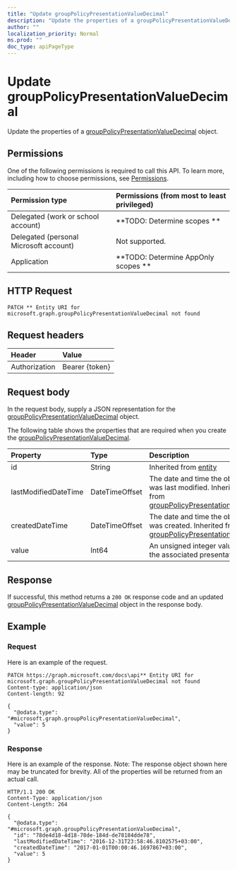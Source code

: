 ```yaml
---
title: "Update groupPolicyPresentationValueDecimal"
description: "Update the properties of a groupPolicyPresentationValueDecimal object."
author: ""
localization_priority: Normal
ms.prod: ""
doc_type: apiPageType
---
```


# Update groupPolicyPresentationValueDecimal

Update the properties of a [groupPolicyPresentationValueDecimal](../resources/grouppolicypresentationvaluedecimal.md) object.

## Permissions
One of the following permissions is required to call this API. To learn more, including how to choose permissions, see [Permissions](/concepts/permissions-reference.md).

|Permission type|Permissions (from most to least privileged)|
|:---|:---|
|Delegated (work or school account)|**TODO: Determine scopes **|
|Delegated (personal Microsoft account)|Not supported.|
|Application|**TODO: Determine AppOnly scopes **|

## HTTP Request
<!-- {
  "blockType": "ignored"
}
-->
``` http
PATCH ** Entity URI for microsoft.graph.groupPolicyPresentationValueDecimal not found
```

## Request headers
|Header|Value|
|:---|:---|
|Authorization|Bearer {token}|

## Request body
In the request body, supply a JSON representation for the [groupPolicyPresentationValueDecimal](../resources/groupPolicyPresentationValueDecimal.md) object.

The following table shows the properties that are required when you create the [groupPolicyPresentationValueDecimal](../resources/grouppolicypresentationvaluedecimal.md).

|Property|Type|Description|
|:---|:---|:---|
|id|String| Inherited from [entity](../resources/entity.md)|
|lastModifiedDateTime|DateTimeOffset|The date and time the object was last modified. Inherited from [groupPolicyPresentationValue](../resources/groupPolicyPresentationValue.md)|
|createdDateTime|DateTimeOffset|The date and time the object was created. Inherited from [groupPolicyPresentationValue](../resources/groupPolicyPresentationValue.md)|
|value|Int64|An unsigned integer value for the associated presentation.|



## Response
If successful, this method returns a `200 OK` response code and an updated [groupPolicyPresentationValueDecimal](../resources/grouppolicypresentationvaluedecimal.md) object in the response body.

## Example

### Request
Here is an example of the request.
<!-- {
  "blockType": "request",
  "name": "update_grouppolicypresentationvaluedecimal"
}
-->
``` http
PATCH https://graph.microsoft.com/docs\api** Entity URI for microsoft.graph.groupPolicyPresentationValueDecimal not found
Content-type: application/json
Content-length: 92

{
  "@odata.type": "#microsoft.graph.groupPolicyPresentationValueDecimal",
  "value": 5
}
```

### Response
Here is an example of the response. Note: The response object shown here may be truncated for brevity. All of the properties will be returned from an actual call.
<!-- {
  "blockType": "response",
  "truncated": true
}
-->
``` http
HTTP/1.1 200 OK
Content-Type: application/json
Content-Length: 264

{
  "@odata.type": "#microsoft.graph.groupPolicyPresentationValueDecimal",
  "id": "78de4d18-4d18-78de-184d-de78184dde78",
  "lastModifiedDateTime": "2016-12-31T23:58:46.8102575+03:00",
  "createdDateTime": "2017-01-01T00:00:46.1697867+03:00",
  "value": 5
}
```


